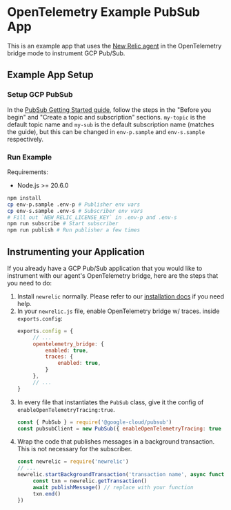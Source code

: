 # OpenTelemetry Example PubSub App

This is an example app that uses the [New Relic agent](https://github.com/newrelic/node-newrelic) in the OpenTelemetry bridge mode to instrument GCP Pub/Sub.

## Example App Setup

### Setup GCP PubSub

In the [PubSub Getting Started guide](https://web.archive.org/web/20250401131419/https://cloud.google.com/pubsub/docs/publish-receive-messages-client-library#before-you-begin), follow the steps in the "Before you begin" and "Create a topic and subscription" sections. `my-topic` is the default topic name and `my-sub` is the default subscription name (matches the guide), but this can be changed in `env-p.sample` and `env-s.sample` respectively.

### Run Example

Requirements:

+ Node.js >= 20.6.0

```sh
npm install
cp env-p.sample .env-p # Publisher env vars
cp env-s.sample .env-s # Subscriber env vars
# Fill out `NEW_RELIC_LICENSE_KEY` in .env-p and .env-s
npm run subscribe # Start subscriber
npm run publish # Run publisher a few times
```

## Instrumenting your Application

If you already have a GCP Pub/Sub application that you would like to instrument with our agent's OpenTelemetry bridge, here are the steps that you need to do:

1. Install `newrelic` normally. Please refer to our [installation docs](https://docs.newrelic.com/docs/apm/agents/nodejs-agent/installation-configuration/install-nodejs-agent/) if you need help.
2. In your `newrelic.js` file, enable OpenTelemetry bridge w/ traces. inside `exports.config`:
   ```javascript
   exports.config = {
        // ...
        opentelemetry_bridge: {
            enabled: true,
            traces: {
                enabled: true,
            }
        },
        // ...
   }
   ```
3. In every file that instantiates the `PubSub` class, give it the config of `enableOpenTelemetryTracing:true`.
   ```javascript
   const { PubSub } = require('@google-cloud/pubsub')
   const pubsubClient = new PubSub({ enableOpenTelemetryTracing: true })
   ```
4. Wrap the code that publishes messages in a background transaction. This is not necessary for the subscriber.
   ```javascript
   const newrelic = require('newrelic')
   // ...
   newrelic.startBackgroundTransaction('transaction name', async function handleTransaction() {
        const txn = newrelic.getTransaction()
        await publishMessage() // replace with your function
        txn.end()
   })
   ```
